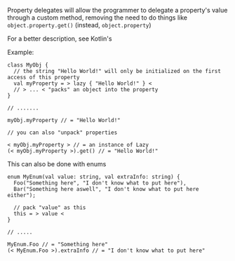 Property delegates will allow the programmer to delegate a property's value through a custom method, removing the need to do things like ``object.property.get()`` (instead, ``object.property``) 

For a better description, see Kotlin's

Example:

```
class MyObj {
  // the string "Hello World!" will only be initialized on the first access of this property
  val myProperty = > lazy { "Hello World!" } < 
  // > ... < "packs" an object into the property
}

// .......

myObj.myProperty // = "Hello World!"

// you can also "unpack" properties

< myObj.myProperty > // = an instance of Lazy
(< myObj.myProperty >).get() // = "Hello World!"
```

This can also be done with enums

```
enum MyEnum(val value: string, val extraInfo: string) {
  Foo("Something here", "I don't know what to put here"),
  Bar("Something here aswell", "I don't know what to put here either");
  
  // pack "value" as this
  this = > value <
}

// .....

MyEnum.Foo // = "Something here"
(< MyEnum.Foo >).extraInfo // = "I don't know what to put here"
```
